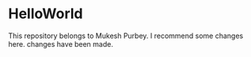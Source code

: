 # HelloWorld
This repository belongs to Mukesh Purbey.
I recommend some changes here. 
changes have been made.
